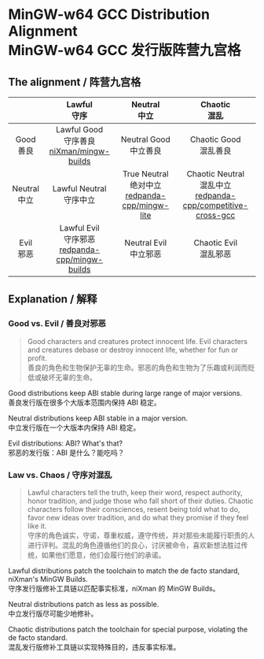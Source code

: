 # MinGW-w64 GCC Distribution Alignment<br>MinGW-w64 GCC 发行版阵营九宫格

## The alignment / 阵营九宫格

| | Lawful<br>守序 | Neutral<br>中立 | Chaotic<br>混乱 |
| :---: | :---: | :---: | :---: |
| Good<br>善良 | Lawful Good<br>守序善良<br>[niXman/mingw-builds](https://github.com/niXman/mingw-builds) | Neutral Good<br>中立善良 | Chaotic Good<br>混乱善良 |
| Neutral<br>中立 | Lawful Neutral<br>守序中立 | True Neutral<br>绝对中立<br>[redpanda-cpp/mingw-lite](https://github.com/redpanda-cpp/mingw-lite) | Chaotic Neutral<br>混乱中立<br>[redpanda-cpp/competitive-cross-gcc](https://github.com/redpanda-cpp/competitive-cross-gcc) |
| Evil<br>邪恶 | Lawful Evil<br>守序邪恶<br>[redpanda-cpp/mingw-builds](https://github.com/redpanda-cpp/mingw-builds) | Neutral Evil<br>中立邪恶 | Chaotic Evil<br>混乱邪恶 |

## Explanation / 解释

### Good vs. Evil / 善良对邪恶

> Good characters and creatures protect innocent life. Evil characters and creatures debase or destroy innocent life, whether for fun or profit.<br>
> 善良的角色和生物保护无辜的生命。邪恶的角色和生物为了乐趣或利润而贬低或破坏无辜的生命。

Good distributions keep ABI stable during large range of major versions.<br>
善良发行版在很多个大版本范围内保持 ABI 稳定。

Neutral distributions keep ABI stable in a major version.<br>
中立发行版在一个大版本内保持 ABI 稳定。

Evil distributions: ABI? What's that?<br>
邪恶的发行版：ABI 是什么？能吃吗？

### Law vs. Chaos / 守序对混乱

> Lawful characters tell the truth, keep their word, respect authority, honor tradition, and judge those who fall short of their duties. Chaotic characters follow their consciences, resent being told what to do, favor new ideas over tradition, and do what they promise if they feel like it.<br>
> 守序的角色诚实，守诺，尊重权威，遵守传统，并对那些未能履行职责的人进行评判。混乱的角色遵循他们的良心，讨厌被命令，喜欢新想法胜过传统，如果他们愿意，他们会履行他们的承诺。

Lawful distributions patch the toolchain to match the de facto standard, niXman's MinGW Builds.<br>
守序发行版修补工具链以匹配事实标准，niXman 的 MinGW Builds。

Neutral distributions patch as less as possible.<br>
中立发行版尽可能少地修补。

Chaotic distributions patch the toolchain for special purpose, violating the de facto standard.<br>
混乱发行版修补工具链以实现特殊目的，违反事实标准。
